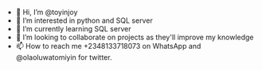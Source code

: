 - 👋 Hi, I’m @toyinjoy
- 👀 I’m interested in python and SQL server
- 🌱 I’m currently learning SQL server
- 💞️ I’m looking to collaborate on  projects as they'll improve my knowledge
- 📫 How to reach me +2348133718073 on WhatsApp and @olaoluwatomiyin for twitter.

<!---
toyinjoy/toyinjoy is a ✨ special ✨ repository because its `README.md` (this file) appears on your GitHub profile.
You can click the Preview link to take a look at your changes.
--->
